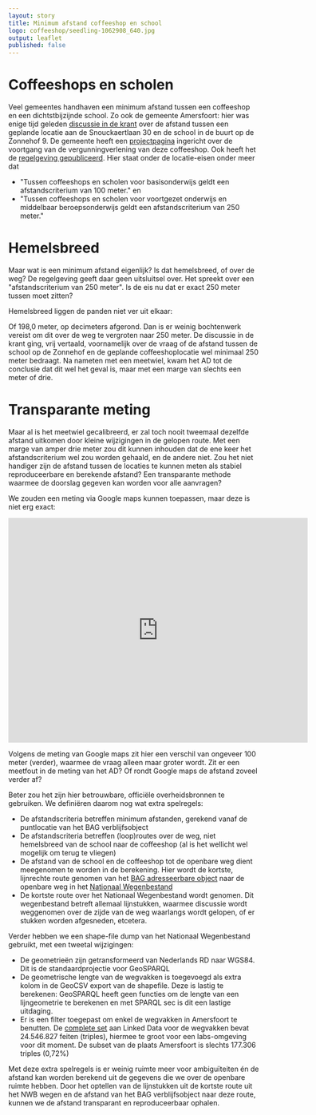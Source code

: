 ```yaml
---
layout: story
title: Minimum afstand coffeeshop en school
logo: coffeeshop/seedling-1062908_640.jpg
output: leaflet
published: false
---
```


# Coffeeshops en scholen

Veel gemeentes handhaven een minimum afstand tussen een coffeeshop en een dichtstbijzijnde school. Zo ook de gemeente Amersfoort: hier was enige tijd geleden [discussie in de krant](http://www.ad.nl/amersfoort/coffeeshop-is-252-85-meter-lopen-van-school~a689cd22/) over de afstand tussen een geplande locatie aan de Snouckaertlaan 30 en de school in de buurt op de Zonnehof 9. De gemeente heeft een [projectpagina](https://www.amersfoort.nl/project/vergunning-voor-coffeeshop-snouckaertlaan-1.htm) ingericht over de voortgang van de vergunningverlening van deze coffeeshop. Ook heeft het de [regelgeving gepubliceerd](https://zoek.officielebekendmakingen.nl/gmb-2016-11966.html). Hier staat onder de locatie-eisen onder meer dat 
- "Tussen coffeeshops en scholen voor basisonderwijs geldt een afstandscriterium van 100 meter." en
- "Tussen coffeeshops en scholen voor voortgezet onderwijs en middelbaar beroepsonderwijs geldt een afstandscriterium van 250 meter."

# Hemelsbreed 
Maar wat is een minimum afstand eigenlijk? Is dat hemelsbreed, of over de weg? De regelgeving geeft daar geen uitsluitsel over. Het spreekt over een "afstandscriterium van 250 meter". Is de eis nu dat er exact 250 meter tussen moet zitten? 

Hemelsbreed liggen de panden niet ver uit elkaar:
<div data-query data-query-endpoint="https://data.pdok.nl/sparql" data-query-sparql="afstand-coffeeshop-school.rq" data-query-output="leaflet" data-showQuery></div>

Of 198,0 meter, op decimeters afgerond. Dan is er weinig bochtenwerk vereist om dit over de weg te vergroten naar 250 meter. De discussie in de krant ging, vrij vertaald, voornamelijk over de vraag of de afstand tussen de school op de Zonnehof en de geplande coffeeshoplocatie wel minimaal 250 meter bedraagt. Na nameten met een meetwiel, kwam het AD tot de conclusie dat dit wel het geval is, maar met een marge van slechts een meter of drie.

# Transparante meting

Maar al is het meetwiel gecalibreerd, er zal toch nooit tweemaal dezelfde afstand uitkomen door kleine wijzigingen in de gelopen route. Met een marge van amper drie meter zou dit kunnen inhouden dat de ene keer het afstandscriterium wel zou worden gehaald, en de andere niet. Zou het niet handiger zijn de afstand tussen de locaties te kunnen meten als stabiel reproduceerbare en berekende afstand? Een transparante methode waarmee de doorslag gegeven kan worden voor alle aanvragen?

We zouden een meting via Google maps kunnen toepassen, maar deze is niet erg exact:
<iframe src="https://www.google.com/maps/embed?pb=!1m28!1m12!1m3!1d2448.013941780643!2d5.380969315553578!3d52.15225617116965!2m3!1f0!2f0!3f0!3m2!1i1024!2i768!4f13.1!4m13!3e2!4m5!1s0x47c6441fae2405b1%3A0xa8db07b3f810be09!2sZonnehof+9%2C+3811+ND+Amersfoort!3m2!1d52.1515597!2d5.3836031!4m5!1s0x47c6441e29332369%3A0x71602216b6a8d3fe!2sSnouckaertlaan+30%2C+3811+MB+Amersfoort!3m2!1d52.1532847!2d5.3828344999999995!5e0!3m2!1snl!2snl!4v1498721362842" width="600" height="450" frameborder="0" style="border:0" allowfullscreen></iframe>

Volgens de meting van Google maps zit hier een verschil van ongeveer 100 meter (verder), waarmee de vraag alleen maar groter wordt. Zit er een meetfout in de meting van het AD? Of rondt Google maps de afstand zoveel verder af? 

Beter zou het zijn hier betrouwbare, officiële overheidsbronnen te gebruiken. We definiëren daarom nog wat extra spelregels:

- De afstandscriteria betreffen minimum afstanden, gerekend vanaf de puntlocatie van het BAG verblijfsobject
- De afstandscriteria betreffen (loop)routes over de weg, niet hemelsbreed van de school naar de coffeeshop (al is het wellicht wel mogelijk om terug te vliegen)
- De afstand van de school en de coffeeshop tot de openbare weg dient meegenomen te worden in de berekening. Hier wordt de kortste, lijnrechte route genomen van het [BAG adresseerbare object](https://bag.basisregistraties.overheid.nl/doc/begrip/AdresseerbaarObject) naar de openbare weg in het [Nationaal Wegenbestand](https://www.rijkswaterstaat.nl/zakelijk/zakendoen-met-rijkswaterstaat/werkwijzen/werkwijze-in-gww/data-eisen-rijkswaterstaatcontracten/nationaal-wegenbestand.aspx)
- De kortste route over het Nationaal Wegenbestand wordt genomen. Dit wegenbestand betreft allemaal lijnstukken, waarmee discussie wordt weggenomen over de zijde van de weg waarlangs wordt gelopen, of er stukken worden afgesneden, etcetera.

Verder hebben we een shape-file dump van het Nationaal Wegenbestand gebruikt, met een tweetal wijzigingen:

- De geometrieën zijn getransformeerd van Nederlands RD naar WGS84. Dit is de standaardprojectie voor GeoSPARQL
- De geometrische lengte van de wegvakken is toegevoegd als extra kolom in de GeoCSV export van de shapefile. Deze is lastig te berekenen: GeoSPARQL heeft geen functies om de lengte van een lijngeometrie te berekenen en met SPARQL sec is dit een lastige uitdaging.
- Er is een filter toegepast om enkel de wegvakken in Amersfoort te benutten. De [complete set](https://data.labs.pdok.nl/dumps/nwb/nwb-wegen-wegvakken.zip) aan Linked Data voor de wegvakken bevat 24.546.827 feiten (triples), hiermee te groot voor een labs-omgeving voor dit moment. De subset van de plaats Amersfoort is slechts 177.306 triples (0,72%)

Met deze extra spelregels is er weinig ruimte meer voor ambiguïteiten én de afstand kan worden berekend uit de gegevens die we over de openbare ruimte hebben. Door het optellen van de lijnstukken uit de kortste route uit het NWB wegen en de afstand van het BAG verblijfsobject naar deze route, kunnen we de afstand transparant en reproduceerbaar ophalen.

<div data-query data-query-endpoint="https://data.labs.pdok.nl/geosparql" data-query-sparql="route-coffeeshop-school.rq" data-query-output="leaflet" data-showQuery></div>
